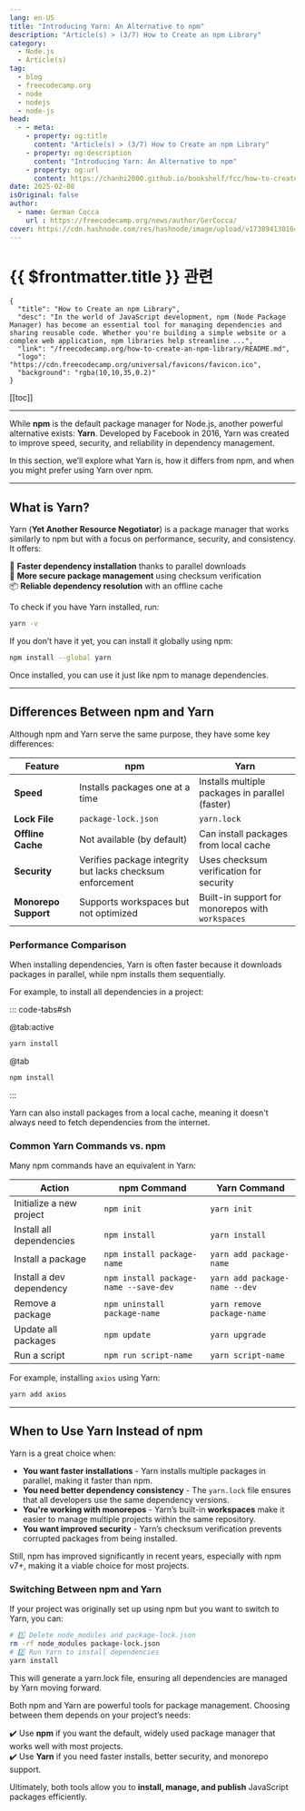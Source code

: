 ```yaml
---
lang: en-US
title: "Introducing Yarn: An Alternative to npm"
description: "Article(s) > (3/7) How to Create an npm Library"
category:
  - Node.js
  - Article(s)
tag:
  - blog
  - freecodecamp.org
  - node
  - nodejs
  - node-js
head:
  - - meta:
    - property: og:title
      content: "Article(s) > (3/7) How to Create an npm Library"
    - property: og:description
      content: "Introducing Yarn: An Alternative to npm"
    - property: og:url
      content: https://chanhi2000.github.io/bookshelf/fcc/how-to-create-an-npm-library/introducing-yarn-an-alternative-to-npm.html
date: 2025-02-08
isOriginal: false
author:
  - name: German Cocca
    url : https://freecodecamp.org/news/author/GerCocca/
cover: https://cdn.hashnode.com/res/hashnode/image/upload/v1738941301640/7189d889-387d-4bd2-bf5c-2cbcbd17faad.png
---
```


# {{ $frontmatter.title }} 관련

```component VPCard
{
  "title": "How to Create an npm Library",
  "desc": "In the world of JavaScript development, npm (Node Package Manager) has become an essential tool for managing dependencies and sharing reusable code. Whether you're building a simple website or a complex web application, npm libraries help streamline ...",
  "link": "/freecodecamp.org/how-to-create-an-npm-library/README.md",
  "logo": "https://cdn.freecodecamp.org/universal/favicons/favicon.ico",
  "background": "rgba(10,10,35,0.2)"
}
```

[[toc]]

---

<SiteInfo
  name="How to Create an npm Library"
  desc="In the world of JavaScript development, npm (Node Package Manager) has become an essential tool for managing dependencies and sharing reusable code. Whether you're building a simple website or a complex web application, npm libraries help streamline ..."
  url="https://freecodecamp.org/news/how-to-create-an-npm-library#heading-introducing-yarn-an-alternative-to-npm"
  logo="https://cdn.freecodecamp.org/universal/favicons/favicon.ico"
  preview="https://cdn.hashnode.com/res/hashnode/image/upload/v1738941301640/7189d889-387d-4bd2-bf5c-2cbcbd17faad.png"/>

While **npm** is the default package manager for Node.js, another powerful alternative exists: **Yarn**. Developed by Facebook in 2016, Yarn was created to improve speed, security, and reliability in dependency management.

In this section, we’ll explore what Yarn is, how it differs from npm, and when you might prefer using Yarn over npm.

---

## What is Yarn?

Yarn (**Yet Another Resource Negotiator**) is a package manager that works similarly to npm but with a focus on performance, security, and consistency. It offers:

🚀 **Faster dependency installation** thanks to parallel downloads  
🔐 **More secure package management** using checksum verification  
📦 **Reliable dependency resolution** with an offline cache

To check if you have Yarn installed, run:

```sh
yarn -v
```

If you don’t have it yet, you can install it globally using npm:

```sh
npm install --global yarn
```

Once installed, you can use it just like npm to manage dependencies.

---

## Differences Between npm and Yarn

Although npm and Yarn serve the same purpose, they have some key differences:

| Feature | npm | Yarn |
| --- | --- | --- |
| **Speed** | Installs packages one at a time | Installs multiple packages in parallel (faster) |
| **Lock File** | `package-lock.json` | `yarn.lock` |
| **Offline Cache** | Not available (by default) | Can install packages from local cache |
| **Security** | Verifies package integrity but lacks checksum enforcement | Uses checksum verification for security |
| **Monorepo Support** | Supports workspaces but not optimized | Built-in support for monorepos with `workspaces` |

### Performance Comparison

When installing dependencies, Yarn is often faster because it downloads packages in parallel, while npm installs them sequentially.

For example, to install all dependencies in a project:

::: code-tabs#sh

@tab:active <VPIcon icon="fa-brands fa-yarn"/>

```sh
yarn install
```

@tab <VPIcon icon="fa-brands fa-npm"/>

```sh
npm install
```

:::

Yarn can also install packages from a local cache, meaning it doesn't always need to fetch dependencies from the internet.

### Common Yarn Commands vs. npm

Many npm commands have an equivalent in Yarn:

| Action | npm Command | Yarn Command |
| --- | --- | --- |
| Initialize a new project | `npm init` | `yarn init` |
| Install all dependencies | `npm install` | `yarn install` |
| Install a package | `npm install package-name` | `yarn add package-name` |
| Install a dev dependency | `npm install package-name --save-dev` | `yarn add package-name --dev` |
| Remove a package | `npm uninstall package-name` | `yarn remove package-name` |
| Update all packages | `npm update` | `yarn upgrade` |
| Run a script | `npm run script-name` | `yarn script-name` |

For example, installing `axios` using Yarn:

```sh
yarn add axios
```

---

## When to Use Yarn Instead of npm

Yarn is a great choice when:

- **You want faster installations** - Yarn installs multiple packages in parallel, making it faster than npm.
- **You need better dependency consistency** - The `yarn.lock` file ensures that all developers use the same dependency versions.
- **You're working with monorepos** - Yarn’s built-in **workspaces** make it easier to manage multiple projects within the same repository.
- **You want improved security** - Yarn’s checksum verification prevents corrupted packages from being installed.

Still, npm has improved significantly in recent years, especially with npm v7+, making it a viable choice for most projects.

### Switching Between npm and Yarn

If your project was originally set up using npm but you want to switch to Yarn, you can:

```sh
# 1️⃣ Delete node_modules and package-lock.json
rm -rf node_modules package-lock.json
# 2️⃣ Run Yarn to install dependencies
yarn install
```

This will generate a yarn.lock file, ensuring all dependencies are managed by Yarn moving forward.

Both npm and Yarn are powerful tools for package management. Choosing between them depends on your project’s needs:

✔️ Use **npm** if you want the default, widely used package manager that works well with most projects.  
✔️ Use **Yarn** if you need faster installs, better security, and monorepo support.

Ultimately, both tools allow you to **install, manage, and publish** JavaScript packages efficiently.
